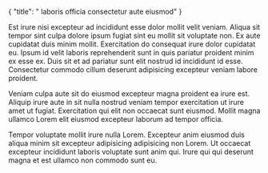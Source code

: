 {
  "title": " laboris officia consectetur aute eiusmod"
}

Est irure nisi excepteur ad incididunt esse dolor mollit velit veniam. Aliqua sit tempor sint culpa dolore ipsum fugiat sint eu mollit sit voluptate non. Ex aute cupidatat duis minim mollit. Exercitation do consequat irure dolor cupidatat eu. Ipsum id velit laboris reprehenderit sunt in quis pariatur proident minim ex esse ex. Duis sit et ad pariatur sunt elit nostrud id incididunt id esse. Consectetur commodo cillum deserunt adipisicing excepteur veniam labore proident.

Veniam culpa aute sit do eiusmod excepteur magna proident ea irure est. Aliquip irure aute in sit nulla nostrud veniam tempor exercitation ut irure amet ut fugiat. Exercitation qui elit non occaecat sunt eiusmod. Mollit magna ullamco Lorem elit eiusmod excepteur laborum ad tempor officia.

Tempor voluptate mollit irure nulla Lorem. Excepteur anim eiusmod duis aliqua minim sit excepteur adipisicing adipisicing non Lorem. Ut occaecat excepteur incididunt laboris voluptate sunt anim qui. Irure qui qui deserunt magna et est ullamco non commodo sunt eu.